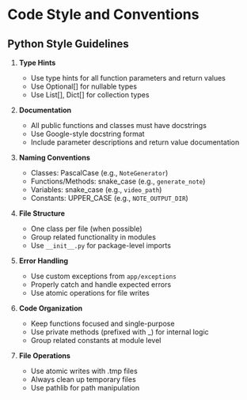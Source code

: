 # Code Style and Conventions

## Python Style Guidelines
1. **Type Hints**
   - Use type hints for all function parameters and return values
   - Use Optional[] for nullable types
   - Use List[], Dict[] for collection types

2. **Documentation**
   - All public functions and classes must have docstrings
   - Use Google-style docstring format
   - Include parameter descriptions and return value documentation

3. **Naming Conventions**
   - Classes: PascalCase (e.g., `NoteGenerator`)
   - Functions/Methods: snake_case (e.g., `generate_note`)
   - Variables: snake_case (e.g., `video_path`)
   - Constants: UPPER_CASE (e.g., `NOTE_OUTPUT_DIR`)

4. **File Structure**
   - One class per file (when possible)
   - Group related functionality in modules
   - Use `__init__.py` for package-level imports

5. **Error Handling**
   - Use custom exceptions from `app/exceptions`
   - Properly catch and handle expected errors
   - Use atomic operations for file writes

6. **Code Organization**
   - Keep functions focused and single-purpose
   - Use private methods (prefixed with _) for internal logic
   - Group related constants at module level

7. **File Operations**
   - Use atomic writes with .tmp files
   - Always clean up temporary files
   - Use pathlib for path manipulation
